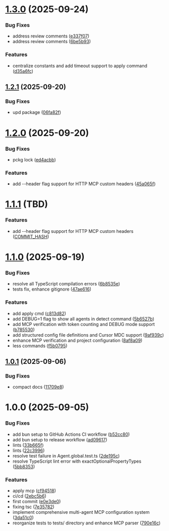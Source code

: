 # [1.3.0](https://github.com/agentinit/agentinit/compare/v1.2.1...v1.3.0) (2025-09-24)


### Bug Fixes

* address review comments ([e337f07](https://github.com/agentinit/agentinit/commit/e337f072bd41794756c72a3cdba96ebaff033e5f))
* address review comments ([6be5b93](https://github.com/agentinit/agentinit/commit/6be5b937ec6fcbf924ea93f378156ba44a46b9d5))


### Features

* centralize constants and add timeout support to apply command ([d35a6fc](https://github.com/agentinit/agentinit/commit/d35a6fc2dd76923c82ca7f26b4503260f25e944f))

## [1.2.1](https://github.com/agentinit/agentinit/compare/v1.2.0...v1.2.1) (2025-09-20)


### Bug Fixes

* upd package ([06fa82f](https://github.com/agentinit/agentinit/commit/06fa82fb67e296e85330806084ecea12f6916f05))

# [1.2.0](https://github.com/agentinit/agentinit/compare/v1.1.0...v1.2.0) (2025-09-20)


### Bug Fixes

* pckg lock ([ed4acbb](https://github.com/agentinit/agentinit/commit/ed4acbbc27c6342a109c81b91e6a23f264de1b9f))


### Features

* add --header flag support for HTTP MCP custom headers ([45a065f](https://github.com/agentinit/agentinit/commit/45a065f3b3876056acc76df4291db1808b94040a))

# [1.1.1](https://github.com/agentinit/agentinit/compare/v1.1.0...v1.1.1) (TBD)

### Features

* add --header flag support for HTTP MCP custom headers ([COMMIT_HASH](https://github.com/agentinit/agentinit/commit/COMMIT_HASH))

# [1.1.0](https://github.com/agentinit/agentinit/compare/v1.0.1...v1.1.0) (2025-09-19)


### Bug Fixes

* resolve all TypeScript compilation errors ([6b8535e](https://github.com/agentinit/agentinit/commit/6b8535e89e5e701587199fce519bd4d449d186e3))
* tests fix, enhance gitignore ([47ae616](https://github.com/agentinit/agentinit/commit/47ae616559a144ae1c2025060cffeefde494baac))


### Features

* add apply cmd ([c813d82](https://github.com/agentinit/agentinit/commit/c813d829aa0ef51029516f9e35af752efbb006e0))
* add DEBUG=1 flag to show all agents in detect command ([5b6527b](https://github.com/agentinit/agentinit/commit/5b6527bf0174f23be15a9795bb617e303283f5af))
* add MCP verification with token counting and DEBUG mode support ([b785530](https://github.com/agentinit/agentinit/commit/b78553073756719f40699591f2915190451fa285))
* add structured config file definitions and Cursor MDC support ([9af939c](https://github.com/agentinit/agentinit/commit/9af939c8102810d8f0a1d562fe5d561cf62af230))
* enhance MCP verification and project configuration ([8af8a09](https://github.com/agentinit/agentinit/commit/8af8a09a974c2f0f6075fda60e72c120517af13a))
* less commands ([f5b0795](https://github.com/agentinit/agentinit/commit/f5b07958f3296aa74e1d378d3e66fcf2146a6c00))

## [1.0.1](https://github.com/agentinit/agentinit/compare/v1.0.0...v1.0.1) (2025-09-06)


### Bug Fixes

* compact docs ([11709e8](https://github.com/agentinit/agentinit/commit/11709e8655d217178c1ab8943ab02247e0c36b4f))

# 1.0.0 (2025-09-05)


### Bug Fixes

* add bun setup to GitHub Actions CI workflow ([b52cc80](https://github.com/agentinit/agentinit/commit/b52cc80aaa5427f28bec728dd07c1470cdf1540c))
* add bun setup to release workflow ([ad09617](https://github.com/agentinit/agentinit/commit/ad096176a903e860c6f5eab6a8ad845b2beefa7c))
* lints ([33b665f](https://github.com/agentinit/agentinit/commit/33b665f2bf0f6b30995f70feb96d1782a5312010))
* lints ([22c3996](https://github.com/agentinit/agentinit/commit/22c3996f1df4825e7c346c027081a127bd072c33))
* resolve test failure in Agent.global.test.ts ([2de195c](https://github.com/agentinit/agentinit/commit/2de195c593c3f5fdaf7e809098af1b2c74836f48))
* resolve TypeScript lint error with exactOptionalPropertyTypes ([5bb8353](https://github.com/agentinit/agentinit/commit/5bb8353d20ae8159958f9b17aeb338196ac110b8))


### Features

* apply mcp ([cf94518](https://github.com/agentinit/agentinit/commit/cf94518d05c494f755d0e56d7bc70b9aa0efdb30))
* ci/cd ([2ebc5b6](https://github.com/agentinit/agentinit/commit/2ebc5b6c0b7599eebaaa703e10d881b8a8ed1080))
* first commit ([e0e3de0](https://github.com/agentinit/agentinit/commit/e0e3de040aed1ebacea26a05d780ca0b143bb3ae))
* fixing tsc ([7e35782](https://github.com/agentinit/agentinit/commit/7e3578216d6d541e02e745b96541a21515690e20))
* implement comprehensive multi-agent MCP configuration system ([3da51c0](https://github.com/agentinit/agentinit/commit/3da51c036c24faa49437db61fadad72bc9712f03))
* reorganize tests to tests/ directory and enhance MCP parser ([790e16c](https://github.com/agentinit/agentinit/commit/790e16c289354acc5b6a81e814b70b409263247b))
